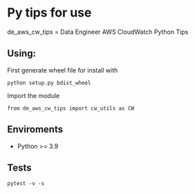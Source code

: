 # Py tips for use
de_aws_cw_tips = Data Engineer AWS CloudWatch Python Tips
## Using:

First generate wheel file for install with
```
python setup.py bdist_wheel
```

Import the module
```
from de_aws_cw_tips import cw_utils as CW
```

## Enviroments

* Python >= 3.9

## Tests

```
pytest -v -s
```